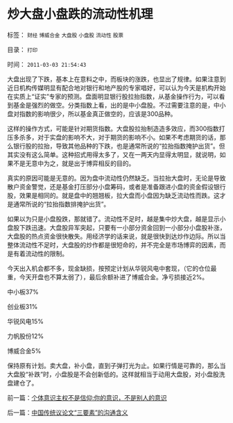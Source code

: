 # 炒大盘小盘跌的流动性机理

标签： `财经` `博威合金` `大盘股` `小盘股` `流动性` `股票` 

目录： `打印`

时间： `2011-03-03 21:54:43`

大盘出现了下跌，基本上在意料之中，而板块的涨跌，也显出了规律。如果注意到近日机构传媒明显有配合地对银行和地产股的专家唱好，可以认为今天是机构开始在实质上“证实”专家的预测。盘面明显银行股拉抬指数，从基金操作行为，可以看到基金是强烈的做空。分类指数上看，出的是中小盘股。不过需要注意的是，中小盘对指数的影响很少，所以基金真正做空的，应该是300品种。

这样的操作方式，可能是针对期货指数。大盘股拉抬制造造多效应，而300指数打压多杀多，对于实盘的影响不大，对于期货的影响不小。如果不考虑期货的话，那么银行股的拉抬，导致其他品种的下跌，也是通常所说的“拉抬指数掩护出货”。但其实没有这么简单。这种招式用得太多了，又在一两天内显得太明显，就说明，如果不是无意中为之，就是出于博弈相反的目的。

真实的原因可能是无意的。因为盘中流动性仍然缺乏。当拉抬大盘时，无论是导致散户资金警觉，还是基金打压部分小盘筹码，或者是准备跟进小盘的资金假设银行股，效果是相同的。就是盘中的翘翘板，拉大盘而小盘因为缺乏流动性而跌。这才是通常所说的“拉抬指数排掩护出货”。

如果以为只是小盘股跌，那就错了。流动性不足时，越是集中炒大盘，越是显示小盘股下跌迅速。大盘股异军突起，只要有一小部分资金回到一小部分小盘股补涨，大盘股的热点资金很快散失。用经济学的话来说，就是很快到达炒作边际。所以当整体流动性不足时，大盘股的炒作都是很短命的，并不完全是市场博弈的因素，而是有着流动性的限制。

今天出入机会都不多，现金缺损，按预定计划从华锐风电中套现，（它的仓位最重，今天开盘也不算太弱了），最后余额补进了博威合金。净亏损接近2%。

中小板37%

创业板31%

华锐风电15%

力帆股份12%

博威合金5%

保持原有计划。卖大盘，补小盘，直到子弹打光为止。如果行情是可靠的，那么当大盘股“补跌”时，小盘股是不会创新低的。这样就相当于动用大盘股，对小盘股洗盘建仓了。



前一篇：[个体意识主权不是信仰:你的意识，不是别人的意识](../../../2011/3/2/个体意识主权不是信仰：你的意识，不是别人的意识.md)

后一篇：[中国传统议论文“三要素”的沟通含义](../../../2011/3/3/中国传统议论文“三要素”的沟通含义.md)